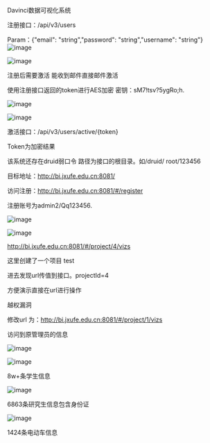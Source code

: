 Davinci数据可视化系统

注册接口：/api/v3/users

Param：{"email": "string","password": "string","username": "string"}
![image](https://github.com/1dreamGN/CVE/assets/112082417/57f486fc-241d-430c-9a30-e0525125d395)

![image](https://github.com/1dreamGN/CVE/assets/112082417/d8fa0e2a-ca41-4dec-bd88-87ed62b9b5e5)

注册后需要激活 能收到邮件直接邮件激活

使用注册接口返回的token进行AES加密 密钥：sM7!tsv?5ygRo;h.

![image](https://github.com/1dreamGN/CVE/assets/112082417/c084f95c-2693-4954-9b4c-3224bdd52c96)

![image](https://github.com/1dreamGN/CVE/assets/112082417/036cfa1c-0525-4297-8474-2ce31403bf7a)

激活接口：/api/v3/users/active/{token}

Token为加密结果

该系统还存在druid弱口令 路径为接口的根目录。如/druid/   root/123456

目标地址：http://bi.jxufe.edu.cn:8081/

访问注册：http://bi.jxufe.edu.cn:8081/#/register

注册账号为admin2/Qq123456.

![image](https://github.com/1dreamGN/CVE/assets/112082417/24904c29-d74d-4756-9725-af6ffcda57a7)

![image](https://github.com/1dreamGN/CVE/assets/112082417/f3ad53a3-e7b1-45ef-816f-e68a776a16c6)

http://bi.jxufe.edu.cn:8081/#/project/4/vizs

这里创建了一个项目 test

进去发现url传值到接口。projectId=4

方便演示直接在url进行操作

越权漏洞

修改url 为：http://bi.jxufe.edu.cn:8081/#/project/1/vizs

访问到原管理员的信息

![image](https://github.com/1dreamGN/CVE/assets/112082417/6bd2bac0-ab7b-4858-bd9f-cae1c491198f)

![image](https://github.com/1dreamGN/CVE/assets/112082417/1d563b3f-9d26-49dc-b9fa-f074feba5d23)

8w+条学生信息

![image](https://github.com/1dreamGN/CVE/assets/112082417/a8834f35-9b9c-4565-afc2-169acb3c0da0)

6863条研究生信息包含身份证

![image](https://github.com/1dreamGN/CVE/assets/112082417/8060c5ac-7316-4629-9c1f-bcaa6a847c61)

1424条电动车信息


